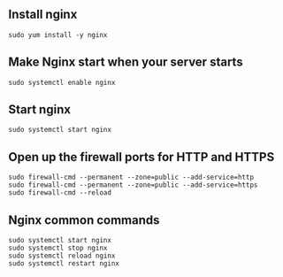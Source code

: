 ## Install nginx
```
sudo yum install -y nginx
```
## Make Nginx start when your server starts
```
sudo systemctl enable nginx
```
## Start nginx
```
sudo systemctl start nginx
```

## Open up the firewall ports for HTTP and HTTPS
```
sudo firewall-cmd --permanent --zone=public --add-service=http
sudo firewall-cmd --permanent --zone=public --add-service=https
sudo firewall-cmd --reload
```

## Nginx common commands
```
sudo systemctl start nginx
sudo systemctl stop nginx
sudo systemctl reload nginx
sudo systemctl restart nginx
```
